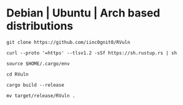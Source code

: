 # Debian | Ubuntu | Arch based distributions

`git clone https://github.com/iinc0gnit0/RVuln`

`curl --proto '=https' --tlsv1.2 -sSf https://sh.rustup.rs | sh`

`source $HOME/.cargo/env`

`cd RVuln`

`cargo build --release`

`mv target/release/RVuln .`
